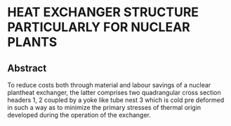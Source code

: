 # HEAT EXCHANGER STRUCTURE PARTICULARLY FOR NUCLEAR PLANTS

## Abstract
To reduce costs both through material and labour savings of a nuclear plantheat exchanger, the latter comprises two quadrangular cross section headers 1, 2 coupled by a yoke like tube nest 3 which is cold pre deformed in such a way as to minimize the primary stresses of thermal origin developed during the operation of the exchanger.